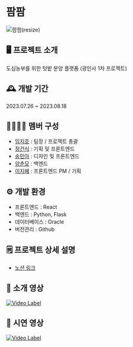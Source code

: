 # 팜팜

![팜팜(resize)](https://github.com/2023-AISCHOOL-APP/project_Appian/assets/150095756/40f71570-8f9b-40e3-99e9-de4b66cfa65b)

## 🖥️ 프로젝트 소개
도심농부를 위한 텃밭 분양 플랫폼 (광인사 1차 프로젝트)
<br>
  
## 🕰️ 개발 기간
2023.07.26 ~ 2023.08.18
<br>

## 👩‍👩‍👧‍👦 멤버 구성
- [임지호](https://github.com/jihoyim) : 팀장 / 프로젝트 총괄
- [정건식](https://github.com/kun-sik) : 기획 및 프론트엔드
- [송민아](https://github.com/minaminaminaaaa) : 디자인 및 프론트엔드
- [양춘모](https://github.com/SpringDream0406) : 백엔드
- [이지혜](https://github.com/julie-jihyelee) : 프론트엔드 PM / 기획

## ⚙️ 개발 환경
- 프론트엔드 : React
- 백엔드 : Python, Flask
- 데이터베이스 : Oracle
- 버전관리 : Github

## 🗒️ 프로젝트 상세 설명
- [노션 링크](https://hellosori.notion.site/4dd1ce5f2f684bf9adf2cb49d631c81b)

## 🎥 소개 영상
[![Video Label](https://img.youtube.com/vi/2ZGiNXSUUps/0.jpg)](https://www.youtube.com/embed/2ZGiNXSUUps)

## 🎥 시연 영상
[![Video Label](https://img.youtube.com/vi/HNtmMcy6rKk/0.jpg)](https://www.youtube.com/embed/HNtmMcy6rKk)